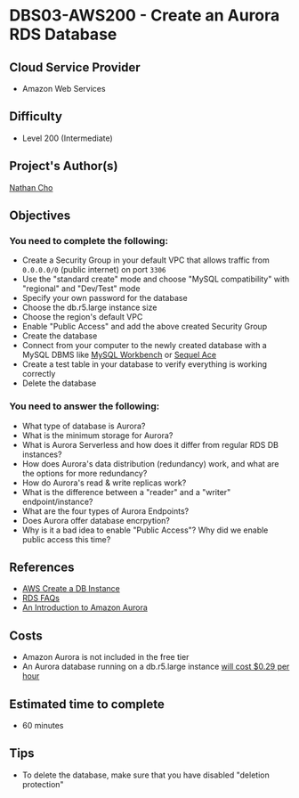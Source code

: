 # DBS03-AWS200 - Create an Aurora RDS Database

## Cloud Service Provider
- Amazon Web Services

## Difficulty
- Level 200 (Intermediate)

## Project's Author(s)
[Nathan Cho](https://twitter.com/hatchcanon)

## Objectives

### You need to complete the following:
- Create a Security Group in your default VPC that allows traffic from `0.0.0.0/0` (public internet) on port `3306`
- Use the "standard create" mode and choose "MySQL compatibility" with "regional" and "Dev/Test" mode
- Specify your own password for the database
- Choose the db.r5.large instance size
- Choose the region's default VPC
- Enable "Public Access" and add the above created Security Group
- Create the database
- Connect from your computer to the newly created database with a MySQL DBMS like [MySQL Workbench](https://dev.mysql.com/downloads/workbench/?os=src) or [Sequel Ace](https://github.com/Sequel-Ace/Sequel-Ace)
- Create a test table in your database to verify everything is working correctly
- Delete the database


### You need to answer the following:
- What type of database is Aurora?
- What is the minimum storage for Aurora?
- What is Aurora Serverless and how does it differ from regular RDS DB instances?
- How does Aurora's data distribution (redundancy) work, and what are the options for more redundancy?
- How do Aurora's read & write replicas work?
- What is the difference between a "reader" and a "writer" endpoint/instance?
- What are the four types of Aurora Endpoints?
- Does Aurora offer database encrpytion?
- Why is it a bad idea to enable "Public Access"? Why did we enable public access this time?


## References
- [AWS Create a DB Instance](https://docs.aws.amazon.com/AmazonRDS/latest/UserGuide/CHAP_Tutorials.WebServerDB.CreateDBInstance.html)
- [RDS FAQs](https://aws.amazon.com/rds/faqs/)
- [An Introduction to Amazon Aurora](https://dzone.com/articles/an-introduction-of-amazon-aurora)

## Costs
- Amazon Aurora is not included in the free tier
- An Aurora database running on a db.r5.large instance [will cost $0.29 per hour](https://aws.amazon.com/rds/aurora/pricing/)

## Estimated time to complete
- 60 minutes

## Tips
- To delete the database, make sure that you have disabled "deletion protection"
